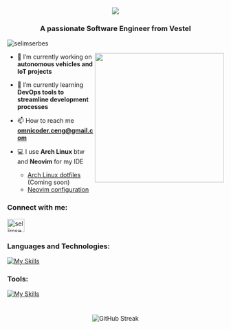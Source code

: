 <h1 align="center">
    <img src="https://readme-typing-svg.herokuapp.com/?font=Righteous&color=00A450&size=35&center=true&vCenter=true&width=500&height=70&duration=4000&lines=Hi+There!;+I%27m+Selim+Serbes!;" />
</h1>

<h3 align="center">A passionate Software Engineer from Vestel</h3>
<p align="left"> <img src="https://komarev.com/ghpvc/?username=selimserbes&label=Profile%20views&color=0e75b6&style=flat" alt="selimserbes" /> </p>
<img src="https://media.giphy.com/media/v1.Y2lkPTc5MGI3NjExdWtkcWU1YmpnbXVsMWxlNTJoanZ4NzBjaHhxYTFqa2dtNnZnNnBseSZlcD12MV9pbnRlcm5hbF9naWZfYnlfaWQmY3Q9Zw/2IudUHdI075HL02Pkk/giphy.gif" width="300px" align="right" alt="">

- 🔭 I’m currently working on **autonomous vehicles and IoT projects**

- 🌱 I’m currently learning **DevOps tools to streamline development processes**

- 📫 How to reach me **omnicoder.ceng@gmail.com**

- 💻 I use **Arch Linux** btw and **Neovim** for my IDE
  * <a href="#">Arch Linux dotfiles</a> (Coming soon)
  * [Neovim configuration](https://github.com/selimserbes/nvim)

<h3 align="left">Connect with me:</h3>
<p align="left">
<a href="https://linkedin.com/in/selimserbes" target="blank"><img align="center" src="https://raw.githubusercontent.com/rahuldkjain/github-profile-readme-generator/master/src/images/icons/Social/linked-in-alt.svg" alt="selimserbes" height="30" width="40" /></a>
</p>

<h3 align="left">Languages and Technologies:</h3>

[![My Skills](https://skillicons.dev/icons?i=go,rust,py,nextjs,postgres,electron,react,ts,js,html,css,tailwind,qt,lua,wasm&perline=18)](https://skillicons.dev)

<h3 align="left">Tools:</h3>

[![My Skills](https://skillicons.dev/icons?i=aws,docker,kubernetes,jenkins,linux,arch,neovim,bash,powershell,github,git,postman,notion,obsidian,raspberrypi&perline=18)](https://skillicons.dev)

<h1></h1>
<p align="center">
  <img src="https://streak-stats.demolab.com?user=selimserbes&theme=dark&hide_border=true" alt="GitHub Streak">
</p>
